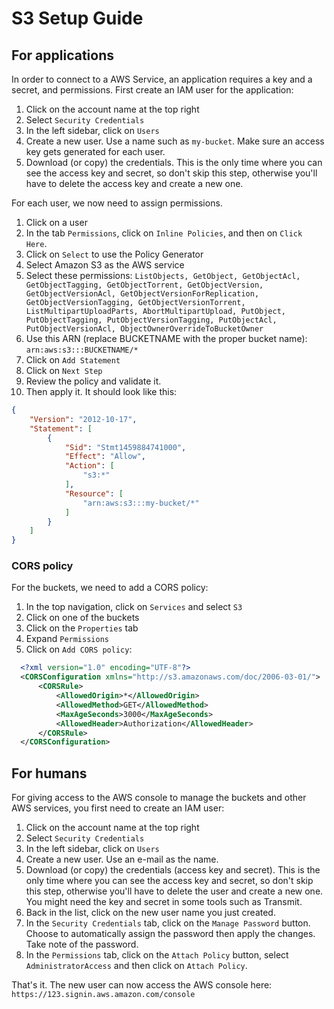 # S3 Setup Guide

## For applications

In order to connect to a AWS Service, an application requires a key and a secret, and permissions. First create an IAM user for the application:

1. Click on the account name at the top right
2. Select `Security Credentials`
3. In the left sidebar, click on `Users`
4. Create a new user.  Use a name such as `my-bucket`.  Make sure an access key gets generated for each user.
5. Download \(or copy\) the credentials.  This is the only time where you can see the access key and secret, so don't skip this step, otherwise you'll have to delete the access key and create a new one.

For each user, we now need to assign permissions.

1. Click on a user
2. In the tab `Permissions`, click on `Inline Policies`, and then on `Click Here`.
3. Click on `Select` to use the Policy Generator
4. Select Amazon S3 as the AWS service
5. Select these permissions: `ListObjects, GetObject, GetObjectAcl, GetObjectTagging, GetObjectTorrent, GetObjectVersion, GetObjectVersionAcl, GetObjectVersionForReplication, GetObjectVersionTagging, GetObjectVersionTorrent, ListMultipartUploadParts, AbortMultipartUpload, PutObject, PutObjectTagging, PutObjectVersionTagging, PutObjectAcl, PutObjectVersionAcl, ObjectOwnerOverrideToBucketOwner`
6. Use this ARN \(replace BUCKETNAME with the proper bucket name\): `arn:aws:s3:::BUCKETNAME/*`
7. Click on `Add Statement`
8. Click on `Next Step`
9. Review the policy and validate it.
10. Then apply it.  It should look like this:

```json
{
    "Version": "2012-10-17",
    "Statement": [
        {
            "Sid": "Stmt1459884741000",
            "Effect": "Allow",
            "Action": [
                "s3:*"
            ],
            "Resource": [
                "arn:aws:s3:::my-bucket/*"
            ]
        }
    ]
}
```

### CORS policy

For the buckets, we need to add a CORS policy:

1. In the top navigation, click on `Services` and select `S3`
2. Click on one of the buckets
3. Click on the `Properties` tab
4. Expand `Permissions`
5. Click on `Add CORS policy`:

```xml
  <?xml version="1.0" encoding="UTF-8"?>
  <CORSConfiguration xmlns="http://s3.amazonaws.com/doc/2006-03-01/">
      <CORSRule>
          <AllowedOrigin>*</AllowedOrigin>
          <AllowedMethod>GET</AllowedMethod>
          <MaxAgeSeconds>3000</MaxAgeSeconds>
          <AllowedHeader>Authorization</AllowedHeader>
      </CORSRule>
  </CORSConfiguration>
```

## For humans

For giving access to the AWS console to manage the buckets and other AWS services, you first need to create an IAM user:

1. Click on the account name at the top right
2. Select `Security Credentials`
3. In the left sidebar, click on `Users`
4. Create a new user.  Use an e-mail as the name.
5. Download \(or copy\) the credentials \(access key and secret\).  This is the only time where you can see the access key and secret, so don't skip this step, otherwise you'll have to delete the user and create a new one.  You might need the key and secret in some tools such as Transmit.
6. Back in the list, click on the new user name you just created.
7. In the `Security Credentials` tab, click on the `Manage Password` button.  Choose to automatically assign the password then apply the changes.  Take note of the password.
8. In the `Permissions` tab, click on the `Attach Policy` button, select `AdministratorAccess` and then click on `Attach Policy`.

That's it. The new user can now access the AWS console here: `https://123.signin.aws.amazon.com/console`
